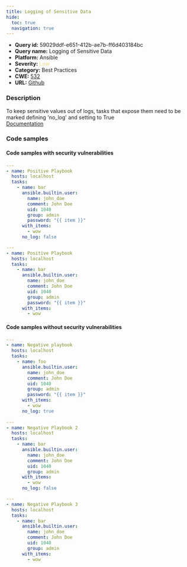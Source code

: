 ```yaml
---
title: Logging of Sensitive Data
hide:
  toc: true
  navigation: true
---
```


<style>
  .highlight .hll {
    background-color: #ff171742;
  }
  .md-content {
    max-width: 1100px;
    margin: 0 auto;
  }
</style>

-   **Query id:** 59029ddf-e651-412b-ae7b-ff6d403184bc
-   **Query name:** Logging of Sensitive Data
-   **Platform:** Ansible
-   **Severity:** <span style="color:#edd57e">Low</span>
-   **Category:** Best Practices
-   **CWE:** <a href="https://cwe.mitre.org/data/definitions/532.html" onclick="newWindowOpenerSafe(event, 'https://cwe.mitre.org/data/definitions/532.html')">532</a>
-   **URL:** [Github](https://github.com/Checkmarx/kics/tree/master/assets/queries/ansible/general/logging_of_sensitive_data)

### Description
To keep sensitive values out of logs, tasks that expose them need to be marked defining 'no_log' and setting to True<br>
[Documentation](https://ansible.readthedocs.io/projects/lint/rules/no-log-password/)

### Code samples
#### Code samples with security vulnerabilities
```yaml title="Positive test num. 1 - yaml file" hl_lines="14"
---
- name: Positive Playbook
  hosts: localhost
  tasks:
    - name: bar
      ansible.builtin.user:
        name: john_doe
        comment: John Doe
        uid: 1040
        group: admin
        password: "{{ item }}"
      with_items:
        - wow
      no_log: false
```
```yaml title="Positive test num. 2 - yaml file" hl_lines="5"
---
- name: Positive Playbook
  hosts: localhost
  tasks:
    - name: bar
      ansible.builtin.user:
        name: john_doe
        comment: John Doe
        uid: 1040
        group: admin
        password: "{{ item }}"
      with_items:
        - wow
```


#### Code samples without security vulnerabilities
```yaml title="Negative test num. 1 - yaml file"
---
- name: Negative playbook
  hosts: localhost
  tasks:
    - name: foo
      ansible.builtin.user:
        name: john_doe
        comment: John Doe
        uid: 1040
        group: admin
        password: "{{ item }}"
      with_items:
        - wow
      no_log: true
  
---
- name: Negative Playbook 2
  hosts: localhost
  tasks:
    - name: bar
      ansible.builtin.user:
        name: john_doe
        comment: John Doe
        uid: 1040
        group: admin
      with_items:
        - wow
      no_log: false

---
- name: Negative Playbook 3
  hosts: localhost
  tasks:
    - name: bar
      ansible.builtin.user:
        name: john_doe
        comment: John Doe
        uid: 1040
        group: admin
      with_items:
        - wow
```
